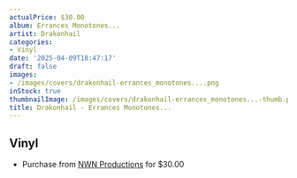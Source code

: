```yaml
---
actualPrice: $30.00
album: Errances Monotones...
artist: Drakonhail
categories:
- Vinyl
date: '2025-04-09T18:47:17'
draft: false
images:
- /images/covers/drakonhail-errances_monotones....png
inStock: true
thumbnailImage: /images/covers/drakonhail-errances_monotones...-thumb.png
title: Drakonhail - Errances Monotones...
---
```


## Vinyl
* Purchase from [NWN Productions](http://shop.nwnprod.com/index.php?route=product/product&path=75&product_id=61019&sort=pd.name&order=ASC) for $30.00
